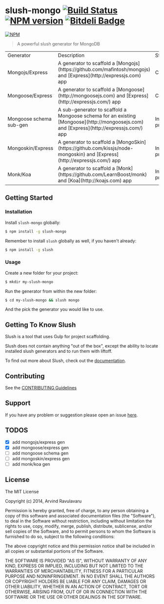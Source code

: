 # slush-mongo [![Build Status](https://secure.travis-ci.org/arvindr21/slush-mongo.png?branch=master)](https://travis-ci.org/arvindr21/slush-mongo) [![NPM version](https://badge-me.herokuapp.com/api/npm/slush-mongo.png)](http://badges.enytc.com/for/npm/slush-mongo) [![Bitdeli Badge](https://d2weczhvl823v0.cloudfront.net/arvindr21/slush-mongo/trend.png)](https://bitdeli.com/free "Bitdeli Badge")

[![NPM](https://nodei.co/npm/slush-mongo.png?downloads=true&stars=true)](https://nodei.co/npm/slush-mongo/)


> A powerful slush generator for MongoDB


<table>
<tr> 
<td>Generator</td><td>Description</td><td>Status</td>
</tr>

<tr>
<td>Mongojs/Express</td>
<td>A generator to scaffold a [Mongojs](https://github.com/mafintosh/mongojs) and [Express](http://expressjs.com) app</td>
<td>Completed</td>
</tr>

<tr>
<td>Mongoose/Express </td>
<td>A generator to scaffold a [Mongoose](http://mongoosejs.com) and [Express](http://expressjs.com/) app</td>
<td>Completed</td>
</tr>

<tr>
<td>Mongoose schema sub-gen</td>
<td>A sub-generator to scaffold a Mongoose schema for an existing [Mongoose](http://mongoosejs.com) and [Express](http://expressjs.com/) app</td>
<td>In progress</td>
</tr>

<tr>
<td>Mongoskin/Express &nbsp;&nbsp;</td>
<td>A generator to scaffold a [MongoSkin](https://github.com/kissjs/node-mongoskin) and [Express](http://expressjs.com/) app</td>
<td>In progress</td>
</tr>

<tr>
<td>Monk/Koa</td>
<td>A generator to scaffold a [Monk](https://github.com/LearnBoost/monk) and [Koa](http://koajs.com) app</td>
<td>In progress</td>
</tr>

</table>


## Getting Started

### Installation

Install `slush-mongo` globally:

```bash
$ npm install -g slush-mongo
```

Remember to install `slush` globally as well, if you haven't already:

```bash
$ npm install -g slush
```

### Usage

Create a new folder for your project:

```bash
$ mkdir my-slush-mongo
```

Run the generator from within the new folder:

```bash
$ cd my-slush-mongo && slush mongo
```

And the pick the generator you would like to use.

## Getting To Know Slush

Slush is a tool that uses Gulp for project scaffolding.

Slush does not contain anything "out of the box", except the ability to locate installed slush generators and to run them with liftoff.

To find out more about Slush, check out the [documentation](https://github.com/klei/slush).

## Contributing

See the [CONTRIBUTING Guidelines](https://github.com/arvindr21/slush-mongo/blob/master/CONTRIBUTING.md)

## Support
If you have any problem or suggestion please open an issue [here](https://github.com/arvindr21/slush-mongo/issues).

## TODOS
- [x] add mongojs/express gen
- [x] add mongoose/express gen
- [ ] add mongoose schema gen
- [ ] add mongoskin/express gen
- [ ] add monk/koa gen

## License 

The MIT License

Copyright (c) 2014, Arvind Ravulavaru

Permission is hereby granted, free of charge, to any person
obtaining a copy of this software and associated documentation
files (the "Software"), to deal in the Software without
restriction, including without limitation the rights to use,
copy, modify, merge, publish, distribute, sublicense, and/or sell
copies of the Software, and to permit persons to whom the
Software is furnished to do so, subject to the following
conditions:

The above copyright notice and this permission notice shall be
included in all copies or substantial portions of the Software.

THE SOFTWARE IS PROVIDED "AS IS", WITHOUT WARRANTY OF ANY KIND,
EXPRESS OR IMPLIED, INCLUDING BUT NOT LIMITED TO THE WARRANTIES
OF MERCHANTABILITY, FITNESS FOR A PARTICULAR PURPOSE AND
NONINFRINGEMENT. IN NO EVENT SHALL THE AUTHORS OR COPYRIGHT
HOLDERS BE LIABLE FOR ANY CLAIM, DAMAGES OR OTHER LIABILITY,
WHETHER IN AN ACTION OF CONTRACT, TORT OR OTHERWISE, ARISING
FROM, OUT OF OR IN CONNECTION WITH THE SOFTWARE OR THE USE OR
OTHER DEALINGS IN THE SOFTWARE.
